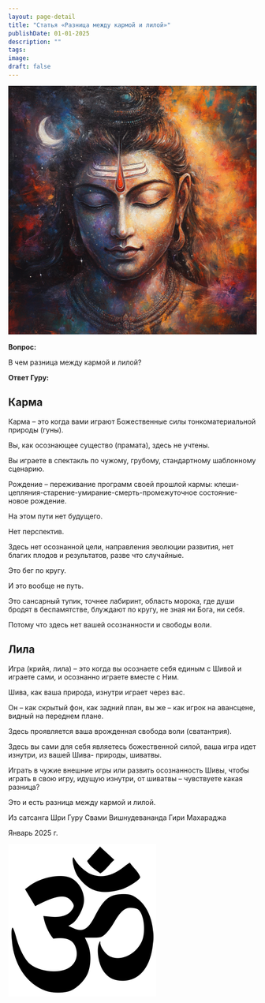 ```yaml
---
layout: page-detail
title: "Статья «Разница между кармой и лилой»"
publishDate: 01-01-2025
description: ""
tags:
image:
draft: false
---
```


  
![Шива](/upload/medialibrary/63b/bij6crkaq4ammlg3k12l6mgnvnnh7m9s.png "Шива")  

**Вопрос:** 

 В чем разница между кармой и лилой?

  
**Ответ Гуру:** 

  
## Карма 

 Карма – это когда вами играют Божественные силы тонкоматериальной природы (гуны).

 Вы, как осознающее существо (прамата), здесь не учтены.

 Вы играете в спектакль по чужому, грубому, стандартному шаблонному сценарию.

 Рождение – переживание программ своей прошлой кармы: клеши-цепляния-старение-умирание-смерть-промежуточное состояние-новое рождение.

 На этом пути нет будущего.

 Нет перспектив.

 Здесь нет осознанной цели, направления эволюции развития, нет благих плодов и результатов, разве что случайные.

 Это бег по кругу.

 И это вообще не путь.

 Это сансарный тупик, точнее лабиринт, область морока, где души бродят в беспамятстве, блуждают по кругу, не зная ни Бога, ни себя.

 Потому что здесь нет вашей осознанности и свободы воли.

## Лила 

 Игра (крийя, лила) – это когда вы осознаете себя единым с Шивой и играете сами, и осознанно играете вместе с Ним.

 Шива, как ваша природа, изнутри играет через вас.

 Он – как скрытый фон, как задний план, вы же – как игрок на авансцене, видный на переднем плане.

 Здесь проявляется ваша врожденная свобода воли (сватантрия).

 Здесь вы сами для себя являетесь божественной силой, ваша игра идет изнутри, из вашей Шива- природы, шиватвы.

 Играть в чужие внешние игры или развить осознанность Шивы, чтобы играть в свою игру, идущую изнутри, от шиватвы – чувствуете какая разница?

 Это и есть разница между кармой и лилой.

  
 Из сатсанга Шри Гуру Свами Вишнудевананда Гири Махараджа

 Январь 2025 г.

![Ом](/upload/medialibrary/4e5/4e59138d7f13f8137afb77ab8ee41988.png) 

  
